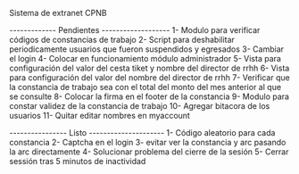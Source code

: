 Sistema de extranet CPNB

------------- Pendientes -------------------
1- Modulo para verificar códigos de constancias de trabajo
2- Script para deshabilitar periodicamente usuarios que fueron suspendidos y egresados
3- Cambiar el login
4- Colocar en funcionamiento módulo administrador
5- Vista para configuración del valor del cesta tiket y nombre del director de rrhh
6- Vista para configuración del valor del nombre del director de rrhh
7- Verificar que la constancia de trabajo sea con el total del monto del mes anterior al que se consulte
8- Colocar la firma en el footer de la constancia
9- Modulo para constar validez de la constancia de trabajo
10- Agregar bitacora de los usuarios
11- Quitar editar nombres en myaccount

---------------- Listo ---------------------
1- Código aleatorio para cada constancia
2- Captcha en el login
3- evitar ver la constancia y arc pasando la arc directamente
4- Solucionar problema del cierre de la sesión
5- Cerrar sessión tras 5 minutos de inactividad
